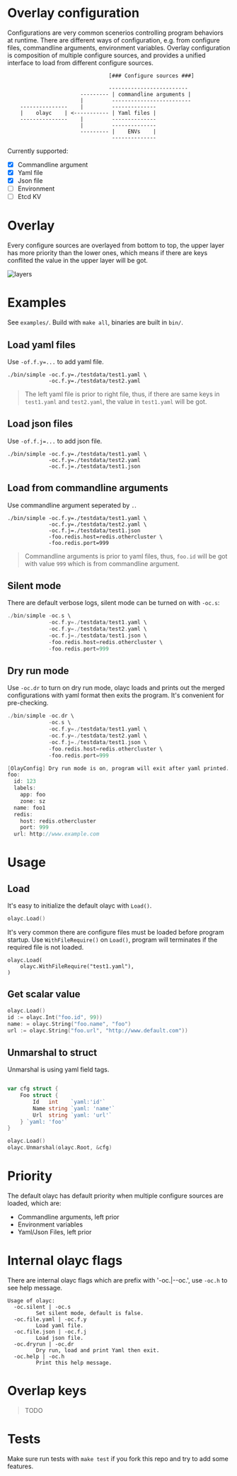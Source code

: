 Overlay configuration
===================================

Configurations are very common scenerios controlling program behaviors at runtime. There are different ways of configuration, e.g. from configure files, commandline arguments, environment variables. Overlay configuration is composition of multiple configure sources, and provides a unified interface to load from different configure sources. 

```
                                [### Configure sources ###]

                                -------------------------
                       --------- | commandline arguments |
                       |         -------------------------
    ---------------    |         --------------
    |    olayc    | <----------- | Yaml files |
    ---------------    |         --------------
                       |         --------------
                       --------- |    ENVs    |
                                 --------------
```

Currently supported: 
- [X] Commandline argument
- [X] Yaml file
- [X] Json file
- [ ] Environment
- [ ] Etcd KV

# Overlay

Every configure sources are overlayed from bottom to top, the upper layer has more priority than the lower ones, which means if there are keys conflited the value in the upper layer will be got.

![layers](readme/images/layers.png)

# Examples

See `examples/`. Build with `make all`, binaries are built in `bin/`.

## Load yaml files

Use `-of.f.y=...` to add yaml file.

```
./bin/simple -oc.f.y=./testdata/test1.yaml \
             -oc.f.y=./testdata/test2.yaml
```

> The left yaml file is prior to right file, thus, if there are same keys in `test1.yaml` and `test2.yaml`, the value in `test1.yaml` will be got.

## Load json files

Use `-of.f.j=...` to add json file.

```
./bin/simple -oc.f.y=./testdata/test1.yaml \
             -oc.f.y=./testdata/test2.yaml
             -oc.f.j=./testdata/test1.json
```

## Load from commandline arguments

Use commandline argument seperated by `.`.

```
./bin/simple -oc.f.y=./testdata/test1.yaml \
             -oc.f.y=./testdata/test2.yaml \
             -oc.f.j=./testdata/test1.json
             -foo.redis.host=redis.othercluster \
             -foo.redis.port=999
```

> Commandline arguments is prior to yaml files, thus, `foo.id` will be got with value `999` which is from commandline argument.

## Silent mode

There are default verbose logs, silent mode can be turned on with `-oc.s`:

```go
./bin/simple -oc.s \
             -oc.f.y=./testdata/test1.yaml \
             -oc.f.y=./testdata/test2.yaml \
             -oc.f.j=./testdata/test1.json \
             -foo.redis.host=redis.othercluster \
             -foo.redis.port=999
```

## Dry run mode

Use `-oc.dr` to turn on dry run mode, olayc loads and prints out the merged configurations with yaml format then exits the program. It's convenient for pre-checking.

```go
./bin/simple -oc.dr \
             -oc.s \
             -oc.f.y=./testdata/test1.yaml \
             -oc.f.y=./testdata/test2.yaml \
             -oc.f.j=./testdata/test1.json \
             -foo.redis.host=redis.othercluster \
             -foo.redis.port=999

[OlayConfig] Dry run mode is on, program will exit after yaml printed.
foo:
  id: 123
  labels:
    app: foo
    zone: sz
  name: foo1
  redis:
    host: redis.othercluster
    port: 999
  url: http://www.example.com
```

# Usage

## Load

It's easy to initialize the default olayc with `Load()`.

```go
olayc.Load()
```

It's very common there are configure files must be loaded before program startup. 
Use `WithFileRequire()` on `Load()`, program will terminates if the required file is not loaded.

```
olayc.Load(
    olayc.WithFileRequire("test1.yaml"),
)
```

## Get scalar value

```go
olayc.Load()
id := olayc.Int("foo.id", 99))
name: = olayc.String("foo.name", "foo")
url := olayc.String("foo.url", "http://www.default.com"))
```

## Unmarshal to struct

Unmarshal is using yaml field tags.

```go

var cfg struct {
	Foo struct {
		Id   int    `yaml:'id'`
		Name string `yaml: 'name'`
		Url  string `yaml: 'url'`
	} `yaml: 'foo'`
}

olayc.Load()
olayc.Unmarshal(olayc.Root, &cfg)
```

# Priority

The default olayc has default priority when multiple configure sources are loaded, which are:

- Commandline arguments, left prior
- Environment variables
- Yaml/Json Files, left prior

# Internal olayc flags

There are internal olayc flags which are prefix with '-oc.|--oc.', use `-oc.h` to see help message.

```
Usage of olayc:
  -oc.silent | -oc.s
         Set silent mode, default is false.
  -oc.file.yaml | -oc.f.y
         Load yaml file.
  -oc.file.json | -oc.f.j
         Load json file.
  -oc.dryrun | -oc.dr
         Dry run, load and print Yaml then exit.
  -oc.help | -oc.h
         Print this help message.
```

# Overlap keys

> TODO


# Tests

Make sure run tests with `make test` if you fork this repo and try to add some features.
